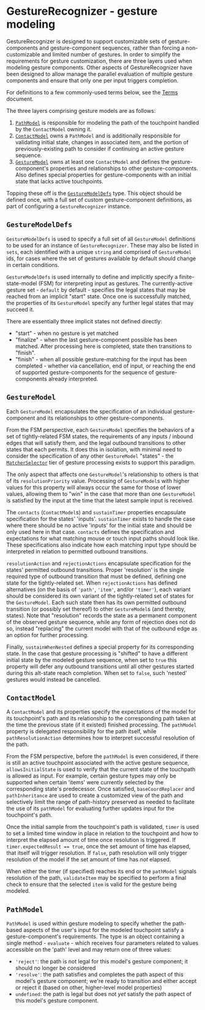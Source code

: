 # GestureRecognizer - gesture modeling
GestureRecognizer is designed to support customizable sets of gesture-components and gesture-component sequences, rather than forcing a non-customizable and limited number of gestures.  In order to simplify the requirements for gesture customization, there are three layers used when modeling gesture components.  Other aspects of GestureRecognizer have been designed to allow manage the parallel evaluation of multiple gesture components and ensure that only one per input triggers completion.

For definitions to a few commonly-used terms below, see the [Terms](./terms.md) document.

The three layers comprising gesture models are as follows:
1. [`PathModel`](#pathmodel) is responsible for modeling the path of the touchpoint handled by the `ContactModel` owning it.
2. [`ContactModel`](#contactmodel) owns a `PathModel` and is additionally responsible for validating initial state, changes in associated item, and the portion of previously-existing path to consider if continuing an active gesture sequence.
3. [`GestureModel`](#gesturemodel) owns at least one `ContactModel` and defines the gesture-component's properties and relationships to other gesture-components.  Also defines special properties for gesture-components with an initial state that lacks active touchpoints.

Topping these off is the [`GestureModelDefs`](#gesturemodeldefs) type.  This object should be defined once, with a full set of custom gesture-component definitions, as part of configuring a `GestureRecognizer` instance.

## `GestureModelDefs`

`GestureModelDefs` is used to specify a full set of all `GestureModel` definitions to be used for an instance of `GestureRecognizer`.  These may also be listed in `sets`, each identified with a unique `string` and comprised of `GestureModel` ids, for cases where the set of gestures available by default should change in certain conditions.

`GestureModelDefs` is used internally to define and implicitly specify a finite-state-model (FSM) for interpreting input as gestures.  The currently-active gesture set - `default` by default - specifies the legal states that may be reached from an implicit "start" state.  Once one is successfully matched, the properties of its `GestureModel` specify any further legal states that may succeed it.

There are essentially three implicit states not defined directly:
- "start" - when no gesture is yet matched
- "finalize" - when the last gesture-component possible has been matched.  After processing here is completed, state then transitions to "finish".
- "finish" - when all possible gesture-matching for the input has been completed - whether via cancellation, end of input, or reaching the end of supported gesture-components for the sequence of gesture-components already interpreted.

## `GestureModel`

Each `GestureModel` encapsulates the specification of an individual gesture-component and its relationships to other gesture-components.

From the FSM perspective, each `GestureModel` specifies the behaviors of a set of tightly-related FSM states, the requirements of any inputs / inbound edges that will satisfy them, and the legal outbound transitions to other states that each permits.  It does this in isolation, with minimal need to consider the specification of any other `GestureModel` "states" - the [`MatcherSelector`](./gesture-processing.md#gesturematcher) tier of gesture processing exists to support this paradigm.

The only aspect that affects one `GestureModel`'s relationship to others is that of its `resolutionPriority` value.  Processing of `GestureModel`s with higher values for this property will always occur the same for those of lower values, allowing them to "win" in the case that more than one `GestureModel` is satisfied by the input at the time that the latest sample input is received.

The `contacts` (`ContactModel`s) and `sustainTimer` properties encapsulate specification for the states' 'inputs'.  `sustainTimer` exists to handle the case where there should be no active 'inputs' for the initial state and should be only used here in that case.  `contacts` defines the specification and expectations for what matching mouse or touch input paths should look like.  These specifications also indicate how each matching input type should be interpreted in relation to permitted outbound transitions.

`resolutionAction` and `rejectionActions` encapsulate specification for the states' permitted outbound transitions.  Proper 'resolution' is the single required type of outbound transition that must be defined, defining one state for the tightly-related set.  When `rejectionActions` has defined alternatives (on the basis of `'path'`, `'item'`, and/or `'timer'`), each variant should be considered its own variant of the tightly-related set of states for the `GestureModel`.  Each such state then has its own permitted outbound transition (or possibly set thereof) to other `GestureModel`s (and thereby, states).  Note that "resolution" records the state as a permanent component of the observed gesture sequence, while any form of rejection does not do so, instead "replacing" the current model with that of the outbound edge as an option for further processing.

Finally, `sustainWhenNested` defines a special property for its corresponding state.  In the case that gesture processing is "shifted" to have a different initial state by the modeled gesture sequence, when set to `true` this property will defer any outbound transitions until all other gestures started during this alt-state reach completion.  When set to `false`, such 'nested' gestures would instead be cancelled.

## `ContactModel`

A `ContactModel` and its properties specify the expectations of the model for its touchpoint's path and its relationship to the corresponding path taken at the time the previous state (if it existed) finished processing.  The `pathModel` property is delegated responsibility for the path itself, while `pathResolutionAction` determines how to interpret successful resolution of the path.

From the FSM perspective, before the `pathModel` is even considered, if there is still an active touchpoint associated with the active gesture sequence, `allowsInitialState` is used to verify that the current state of the touchpath is allowed as input.  For example, certain gesture types may only be supported when certain 'items' were currently selected by the corresponding state's predecessor.  Once satisfied, `baseCoordReplacer` and `pathInheritance` are used to create a customized view of the path and selectively limit the range of path-history preserved as needed to facilitate the use of its `pathModel` for evaluating further updates input for the touchpoint's path.

Once the initial sample from the touchpoint's path is validated, `timer` is used to set a limited time window in place in relation to the touchpoint and how to interpret the elapsed amount of time once resolution is triggered.  If `timer.expectedResult == true`, once the set amount of time has elapsed, that itself will trigger resolution.  If `false`, path resolution will only trigger resolution of the model if the set amount of time has _not_ elapsed.

When either the timer (if specified) reaches its end or the `pathModel` signals resolution of the path, `validateItem` may be specified to perform a final check to ensure that the selected `item` is valid for the gesture being modeled.

## `PathModel`

`PathModel` is used within gesture modeling to specify whether the path-based aspects of the user's input for the modeled touchpoint satisfy a gesture-component's requirements.  The type is an object containing a single method - `evaluate` - which receives four parameters related to values accessible on the 'path' level and may return one of three values:
- `'reject'`:  the path is not legal for this model's gesture component; it should no longer be considered
- `'resolve'`: the path satisfies and completes the path aspect of this model's gesture component; we're ready to transition and either accept or reject it (based on other, higher-level model properties)
- `undefined`: the path is legal but does not _yet_ satisfy the path aspect of this model's gesture component.
